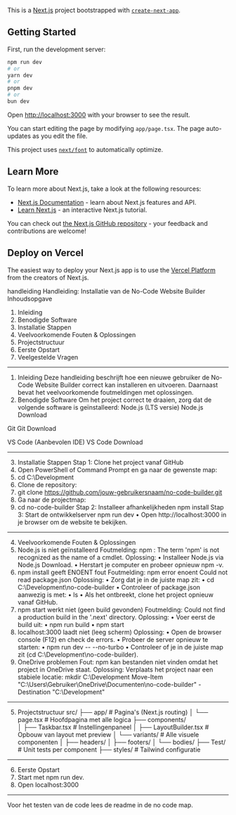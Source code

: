 This is a [Next.js](https://nextjs.org) project bootstrapped with [`create-next-app`](https://nextjs.org/docs/app/api-reference/cli/create-next-app).

## Getting Started

First, run the development server:

```bash
npm run dev
# or
yarn dev
# or
pnpm dev
# or
bun dev
```

Open [http://localhost:3000](http://localhost:3000) with your browser to see the result.

You can start editing the page by modifying `app/page.tsx`. The page auto-updates as you edit the file.

This project uses [`next/font`](https://nextjs.org/docs/app/building-your-application/optimizing/fonts) to automatically optimize.

## Learn More

To learn more about Next.js, take a look at the following resources:

- [Next.js Documentation](https://nextjs.org/docs) - learn about Next.js features and API.
- [Learn Next.js](https://nextjs.org/learn) - an interactive Next.js tutorial.

You can check out [the Next.js GitHub repository](https://github.com/vercel/next.js) - your feedback and contributions are welcome!

## Deploy on Vercel

The easiest way to deploy your Next.js app is to use the [Vercel Platform](https://vercel.com/new?utm_medium=default-template&filter=next.js&utm_source=create-next-app&utm_campaign=create-next-app-readme) from the creators of Next.js.

handleiding
Handleiding: Installatie van de No-Code Website Builder
Inhoudsopgave
1.	Inleiding
2.	Benodigde Software
3.	Installatie Stappen
4.	Veelvoorkomende Fouten & Oplossingen
5.	Projectstructuur
6.	Eerste Opstart
7.	Veelgestelde Vragen
________________________________________
1. Inleiding
Deze handleiding beschrijft hoe een nieuwe gebruiker de No-Code Website Builder correct kan installeren en uitvoeren. Daarnaast bevat het veelvoorkomende foutmeldingen met oplossingen.
2. Benodigde Software
Om het project correct te draaien, zorg dat de volgende software is geïnstalleerd:
Node.js (LTS versie)	Node.js Download

Git	Git Download

VS Code (Aanbevolen IDE)	VS Code Download

________________________________________
3. Installatie Stappen
Stap 1: Clone het project vanaf GitHub
1.	Open PowerShell of Command Prompt en ga naar de gewenste map: 
2.	cd C:\Development
3.	Clone de repository: 
4.	git clone https://github.com/jouw-gebruikersnaam/no-code-builder.git
5.	Ga naar de projectmap: 
6.	cd no-code-builder
Stap 2: Installeer afhankelijkheden
npm install
Stap 3: Start de ontwikkelserver
npm run dev
•	Open http://localhost:3000 in je browser om de website te bekijken.
________________________________________
4. Veelvoorkomende Fouten & Oplossingen
1. Node.js is niet geïnstalleerd
Foutmelding:
npm : The term 'npm' is not recognized as the name of a cmdlet.
Oplossing:
•	Installeer Node.js via Node.js Download.
•	Herstart je computer en probeer opnieuw npm -v.
2. npm install geeft ENOENT fout
Foutmelding:
npm error enoent Could not read package.json
Oplossing:
•	Zorg dat je in de juiste map zit: 
•	cd C:\Development\no-code-builder
•	Controleer of package.json aanwezig is met: 
•	ls
•	Als het ontbreekt, clone het project opnieuw vanaf GitHub.
3. npm start werkt niet (geen build gevonden)
Foutmelding:
Could not find a production build in the '.next' directory.
Oplossing:
•	Voer eerst de build uit: 
•	npm run build
•	npm start
4. localhost:3000 laadt niet (leeg scherm)
Oplossing:
•	Open de browser console (F12) en check de errors.
•	Probeer de server opnieuw te starten: 
•	npm run dev -- --no-turbo
•	Controleer of je in de juiste map zit (cd C:\Development\no-code-builder).
5. OneDrive problemen
Fout: npm kan bestanden niet vinden omdat het project in OneDrive staat.
Oplossing: Verplaats het project naar een stabiele locatie:
mkdir C:\Development
Move-Item "C:\Users\Gebruiker\OneDrive\Documenten\no-code-builder" -Destination "C:\Development"
________________________________________
5. Projectstructuur
src/
├── app/                  # Pagina's (Next.js routing)
│   └── page.tsx          # Hoofdpagina met alle logica
├── components/           
│   ├── Taskbar.tsx       # Instellingenpaneel
│   ├── LayoutBuilder.tsx # Opbouw van layout met preview
│   └── variants/         # Alle visuele componenten
│       ├── headers/
│       ├── footers/
│       └── bodies/
├── Test/                 # Unit tests per component
├── styles/               # Tailwind configuratie

________________________________________
6. Eerste Opstart
1.	Start met npm run dev.
3.	Open localhost:3000
________________________________________

Voor het testen van de code lees de readme in de no code map.

